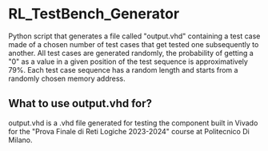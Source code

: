 # RL_TestBench_Generator

Python script that generates a file called "output.vhd" containing a test case made of a chosen number of test cases that get tested one subsequently to another. All test cases are generated randomly, the probability of getting a "0" as a value in a given position of the test sequence is approximatively 79%.
Each test case sequence has a random length and starts from a randomly chosen memory address.

## What to use output.vhd for?

output.vhd is a .vhd file generated for testing the component built in Vivado for the "Prova Finale di Reti Logiche 2023-2024" course at Politecnico Di Milano. 
